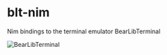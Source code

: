 # blt-nim
Nim bindings to the terminal emulator BearLibTerminal

![BearLibTerminal](http://i.imgur.com/apNqlbu.png)
